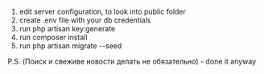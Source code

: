 1. edit server configuration, to look into public folder
2. create .env file with your db credentials
3. run php artisan key:generate
4. run composer install
5. run php artisan migrate --seed

P.S. (Поиск и свеживе новости делать не обязательно) - done it anyway